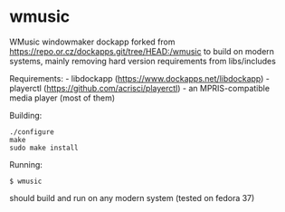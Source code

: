 # wmusic
WMusic windowmaker dockapp forked from https://repo.or.cz/dockapps.git/tree/HEAD:/wmusic to build on modern systems, mainly removing hard version requirements from libs/includes

Requirements:
	- libdockapp (https://www.dockapps.net/libdockapp)
	- playerctl (https://github.com/acrisci/playerctl)
	- an MPRIS-compatible media player (most of them)

Building:

    ./configure
    make
    sudo make install
    
Running:

    $ wmusic
    
should build and run on any modern system (tested on fedora 37)
